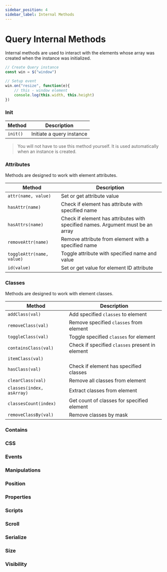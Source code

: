 ```yaml
---
sidebar_position: 4
sidebar_label: Internal Methods
---
```


# Query Internal Methods

Internal methods are used to interact with the elements whose array was created when the instance was initialized.
```javascript
// Create Query instance
const win = $("window") 

// Setup event
win.on("resize", function(e){
    // this - window element
    console.log(this.width, this.height)
})
```

### Init

| Method   |  Description               |
|----------|----------------------------|
| `init()` |  Initiate a query instance |

> You will not have to use this method yourself. It is used automatically when an instance is created.

### Attributes
Methods are designed to work with element attributes.

| Method                    | Description                                                                     |
|---------------------------|---------------------------------------------------------------------------------|
| `attr(name, value)`       | Set or get attribute value                                                      |
| `hasAttr(name)`           | Check if element has attribute with specified name                              | 
| `hasAttrs(name)`          | Check if element has attributes with specified names. Argument must be an array |
 | `removeAttr(name)`        | Remove attribute from element with a specified name                             |
| `toggleAttr(name, value)` | Toggle attribute with specified name and value                                  |
 | `id(value)`               | Set or get value for element ID attribute                                       | 

### Classes
Methods are designed to work with element classes.

| Method                    | Description                                     |
|---------------------------|-------------------------------------------------|
| `addClass(val)`           | Add specified `classes` to element              |
| `removeClass(val)`        | Remove specified `classes` from element         |
| `toggleClass(val)`        | Toggle specified `classes` for element          |
| `containsClass(val)`      | Check if specified `classes` present in element |
| `itemClass(val)`          |                                                 |
| `hasClass(val)`           | Check if element has specified classes          |
| `clearClass(val)`         | Remove all classes from element                 |
| `classes(index, asArray)` | Extract classes from element                    |
| `classesCount(index)`     | Get count of classes for specified element      |
| `removeClassBy(val)`      | Remove classes by mask                          |


### Contains

### CSS

### Events

### Manipulations

### Position

### Properties

### Scripts

### Scroll

### Serialize

### Size

### Visibility
